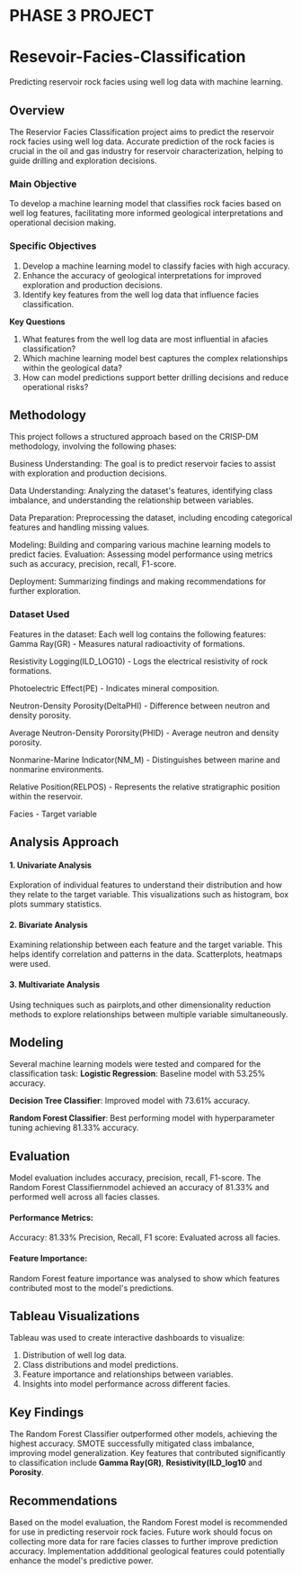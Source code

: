 # PHASE 3 PROJECT
# Resevoir-Facies-Classification
Predicting reservoir rock facies using well log data with machine learning.

## Overview
The Reservior Facies Classification project aims to predict the reservoir rock facies using well log data. Accurate prediction of the rock facies is crucial in the oil and gas industry for reservoir characterization, helping to guide drilling and exploration decisions.

### Main Objective
To develop a machine learning model that classifies rock facies based on well log features, facilitating more informed geological interpretations and operational decision making.

### Specific Objectives
1. Develop a machine learning model to classify facies with high accuracy.
2. Enhance the accuracy of geological interpretations for improved exploration and production decisions.
3. Identify key features from the well log data that influence facies classification.

**Key Questions**    
1. What features from the well log data are most influential in afacies classification? 
2. Which machine learning model best captures the complex relationships within the geological data?
3. How can model predictions support better drilling decisions and reduce operational risks? 

## Methodology
This project follows a structured approach based on the CRISP-DM methodology, involving the following phases:

Business Understanding: The goal is to predict reservoir facies to assist with exploration and production decisions.

Data Understanding: Analyzing the dataset's features, identifying class imbalance, and understanding the relationship between variables.

Data Preparation: Preprocessing the dataset, including encoding categorical features and handling missing values.

Modeling: Building and comparing various machine learning models to predict facies.
Evaluation: Assessing model performance using metrics such as accuracy, precision, recall, F1-score.

Deployment: Summarizing findings and making recommendations for further exploration.

### Dataset Used
Features in the dataset:
Each well log contains the following features: Gamma Ray(GR) - Measures natural radioactivity of formations.

Resistivity Logging(ILD_LOG10) - Logs the electrical resistivity of rock formations.

Photoelectric Effect(PE) - Indicates mineral composition.

Neutron-Density Porosity(DeltaPHI) - Difference between neutron and density porosity.

Average Neutron-Density Pororsity(PHID) - Average neutron and density porosity.

Nonmarine-Marine Indicator(NM_M) - Distinguishes between marine and nonmarine environments.

Relative Position(RELPOS) - Represents the relative stratigraphic position within the reservoir.

Facies - Target variable

## Analysis Approach
#### 1. Univariate Analysis
Exploration of individual features to understand their distribution and how they relate to the target variable. This visualizations such as histogram, box plots summary statistics.

####  2. Bivariate Analysis
Examining relationship between each feature and the target variable. This helps identify correlation and patterns in the data. Scatterplots, heatmaps were used.

#### 3. Multivariate Analysis
Using techniques such as pairplots,and other dimensionality reduction methods to explore relationships between multiple variable simultaneously.

## Modeling
Several machine learning models were tested and compared for the classification task:
**Logistic Regression**: Baseline model with 53.25% accuracy.

**Decision Tree Classifier**: Improved model with 73.61% accuracy.

**Random Forest Classifier**: Best performing model with hyperparameter tuning achieving 81.33% accuracy.

## Evaluation
Model evaluation includes accuracy, precision, recall, F1-score. The Random Forest Classifiernmodel achieved an accuracy of 81.33% and performed well across all facies classes.

#### Performance Metrics:
Accuracy: 81.33%
Precision, Recall, F1 score: Evaluated across all facies.

#### Feature Importance:
Random Forest feature importance was analysed to show which features contributed most to the model's predictions.

## Tableau Visualizations 
Tableau was used to create interactive dashboards to visualize:
1. Distribution of well log data.
2. Class distributions and model predictions.
3. Feature importance and relationships between variables.
4. Insights into model performance across different facies.

## Key Findings
The Random Forest Classifier outperformed other models, achieving the highest accuracy.
SMOTE successfully mitigated class imbalance, improving model generalization.
Key features that contributed significantly to classification include **Gamma Ray(GR)**, **Resistivity(ILD_log10** and **Porosity**.

## Recommendations
Based on the model evaluation, the Random Forest model is recommended for use in predicting reservoir rock facies.
Future work should focus on collecting more data for rare facies classes to further improve prediction accuracy.
Implementation addditional geological features could potentially enhance the model's predictive power.